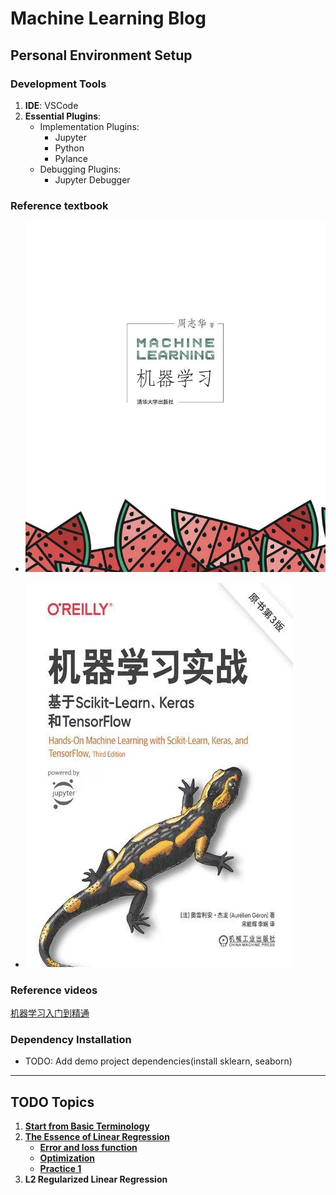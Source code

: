 # Machine Learning Blog

## Personal Environment Setup

### Development Tools
1. **IDE**: VSCode
2. **Essential Plugins**:
   - Implementation Plugins:
     - Jupyter
     - Python
     - Pylance
   - Debugging Plugins:
     - Jupyter Debugger

### Reference textbook
- ![《Machine Learning》by 周 志华](西瓜书.jpg)

- ![《Hands-on Machine Learning》(Chinese Edition)](Hands-onMachineLearning.jpg)

### Reference videos
[机器学习入门到精通](https://www.bilibili.com/video/BV1PN4y1V7d9/?vd_source=409d253abbce60cddf6494969d7904bf)

### Dependency Installation
- TODO: Add demo project dependencies(install sklearn, seaborn)

---

## TODO Topics
1. [**Start from Basic Terminology**](https://github.com/mithra-chips/ML_blog/issues/1)
2. [**The Essence of Linear Regression**](https://github.com/mithra-chips/ML_blog/issues/2#issue-3008600106)
    - [**Error and loss function**](https://github.com/mithra-chips/ML_blog/issues/3)
    - [**Optimization**](https://github.com/mithra-chips/ML_blog/issues/4)
    - [**Practice 1**](https://github.com/mithra-chips/ML_blog/issues/5)
3. **L2 Regularized Linear Regression**
